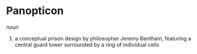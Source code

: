 # Panopticon

*noun*

1. a conceptual prison design by philosopher Jeremy Bentham, featuring a central guard tower surrounded by a ring of individual cells
